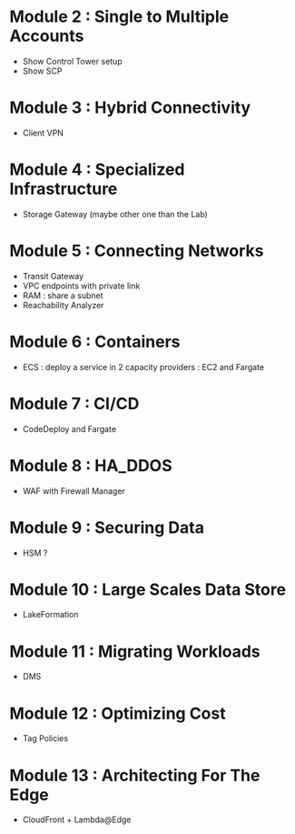 # Module 2 : Single to Multiple Accounts

* Show Control Tower setup
* Show SCP

# Module 3 : Hybrid Connectivity

* Client VPN

# Module 4 : Specialized Infrastructure

* Storage Gateway (maybe other one than the Lab)

# Module 5 : Connecting Networks

* Transit Gateway
* VPC endpoints with private link
* RAM : share a subnet
* Reachability Analyzer

# Module 6 : Containers

* ECS : deploy a service in 2 capacity providers : EC2 and Fargate

# Module 7 : CI/CD

* CodeDeploy and Fargate

# Module 8 : HA_DDOS

* WAF with Firewall Manager

# Module 9 : Securing Data

* HSM ?

# Module 10 : Large Scales Data Store

* LakeFormation

# Module 11 : Migrating Workloads

* DMS

# Module 12 : Optimizing Cost

* Tag Policies

# Module 13 : Architecting For The Edge

* CloudFront + Lambda@Edge

